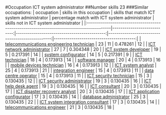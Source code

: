 #Occupation ICT system administrator
##Number skills 23
###Similar occupations:
| occupation                                                                                |   skills in this occupation |   skills that match ICT system administrator |   percentage match with ICT system administrator |   skills not in ICT system administrator |
|:------------------------------------------------------------------------------------------|----------------------------:|---------------------------------------------:|-------------------------------------------------:|-----------------------------------------:|
| [telecommunications engineering technician](telecommunications_engineering_technician.md) |                          23 |                                           11 |                                         0.478261 |                                       12 |
| [ICT network administrator](ICT_network_administrator.md)                                 |                          27 |                                            7 |                                         0.304348 |                                       20 |
| [ICT system developer](ICT_system_developer.md)                                           |                          19 |                                            5 |                                         0.217391 |                                       14 |
| [system configurator](system_configurator.md)                                             |                          14 |                                            5 |                                         0.217391 |                                        9 |
| [ICT technician](ICT_technician.md)                                                       |                          18 |                                            4 |                                         0.173913 |                                       14 |
| [software manager](software_manager.md)                                                   |                          20 |                                            4 |                                         0.173913 |                                       16 |
| [mobile devices technician](mobile_devices_technician.md)                                 |                          16 |                                            4 |                                         0.173913 |                                       12 |
| [ICT system analyst](ICT_system_analyst.md)                                               |                          25 |                                            4 |                                         0.173913 |                                       21 |
| [integration engineer](integration_engineer.md)                                           |                          15 |                                            4 |                                         0.173913 |                                       11 |
| [data centre operator](data_centre_operator.md)                                           |                          15 |                                            4 |                                         0.173913 |                                       11 |
| [ICT security technician](ICT_security_technician.md)                                     |                          15 |                                            3 |                                         0.130435 |                                       12 |
| [ICT security administrator](ICT_security_administrator.md)                               |                          19 |                                            3 |                                         0.130435 |                                       16 |
| [ICT help desk agent](ICT_help_desk_agent.md)                                             |                          19 |                                            3 |                                         0.130435 |                                       16 |
| [ICT consultant](ICT_consultant.md)                                                       |                          20 |                                            3 |                                         0.130435 |                                       17 |
| [ICT disaster recovery analyst](ICT_disaster_recovery_analyst.md)                         |                          20 |                                            3 |                                         0.130435 |                                       17 |
| [ICT application configurator](ICT_application_configurator.md)                           |                          17 |                                            3 |                                         0.130435 |                                       14 |
| [database administrator](database_administrator.md)                                       |                          25 |                                            3 |                                         0.130435 |                                       22 |
| [ICT system integration consultant](ICT_system_integration_consultant.md)                 |                          17 |                                            3 |                                         0.130435 |                                       14 |
| [telecommunications engineer](telecommunications_engineer.md)                             |                          21 |                                            3 |                                         0.130435 |                                       18 |
